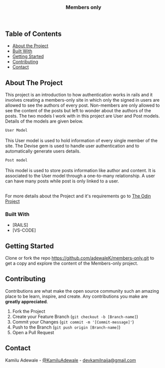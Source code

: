 
<br />
<p align="center">
  <h3 align="center">Members only</h3>
  <p align="center">  
<br> 
</p>

## Table of Contents

* [About the Project](#about-the-project)
* [Built With](#built-with)
* [Getting Started](#getting-started)
* [Contributing](#contributing)
* [Contact](#contact)


<!-- ABOUT THE PROJECT -->
## About The Project

This project is an introduction to how authentication works in rails and it involves creating a members-only site in which only the signed in users are allowed to see the authors of every post. Non-members are only allowed to see the content of the posts but left to wonder about the authors of the posts. The two models I work with in this project are User and Post models. Details of the models are given below.

`User Model
`
<br /><br />
This User model is used to hold information of every single member of the site. The Devise gem is used to handle user authentication and to automatically generate users details.

`Post model
`
<br /><br />
This model is used to store posts information like author and content. It is associated to the User model through a one-to-many relationship. A user can have many posts while post is only linked to a user.

<br>
For more details about the Project and it's requirements go to <a href="https://www.theodinproject.com/courses/ruby-on-rails/lessons/authentication"> The Odin Project</a>

### Built With

* [RAILS]
* [VS-CODE]

<!-- GETTING STARTED -->
## Getting Started

Clone or fork the repo <https://github.com/adewaleK/members-only.git> to get a copy and explore the content of the Members-only project.

<!-- CONTRIBUTING -->
## Contributing

Contributions are what make the open source community such an amazing place to be learn, inspire, and create. Any contributions you make are **greatly appreciated**.

1. Fork the Project
2. Create your Feature Branch (`git checkout -b [Branch-name]`)
3. Commit your Changes (`git commit -m '[Commit-message]'`)
4. Push to the Branch (`git push origin [Branch-name]`)
5. Open a Pull Request

## Contact

Kamilu Adewale - [@KamiluAdewale](https://twitter.com/KamiluAdewale) - devkamilnaija@gmail.com
